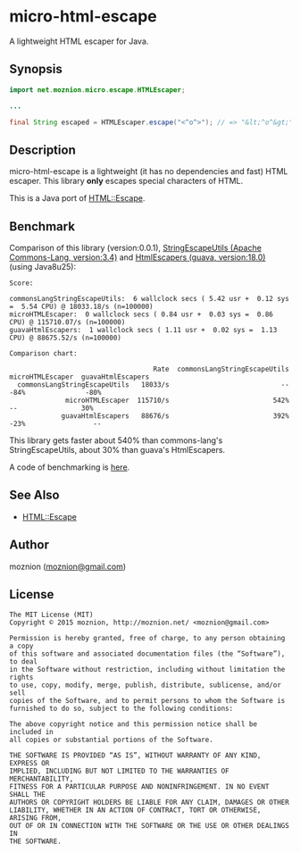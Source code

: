 micro-html-escape
=============

A lightweight HTML escaper for Java.

Synopsis
---

```java
import net.moznion.micro.escape.HTMLEscaper;

...

final String escaped = HTMLEscaper.escape("<^o^>"); // => "&lt;^o^&gt;"
```

Description
--

micro-html-escape is a lightweight (it has no dependencies and fast) HTML escaper.
This library __only__ escapes special characters of HTML.

This is a Java port of [HTML::Escape](https://metacpan.org/pod/HTML::Escape).

Benchmark
--

Comparison of this library (version:0.0.1), [StringEscapeUtils (Apache Commons-Lang, version:3.4)](https://commons.apache.org/proper/commons-lang/javadocs/api-3.4/org/apache/commons/lang3/StringEscapeUtils.html) and [HtmlEscapers (guava, version:18.0)](http://docs.guava-libraries.googlecode.com/git/javadoc/com/google/common/html/HtmlEscapers.html) (using Java8u25):

```
Score:

commonsLangStringEscapeUtils:  6 wallclock secs ( 5.42 usr +  0.12 sys =  5.54 CPU) @ 18033.18/s (n=100000)
microHTMLEscaper:  0 wallclock secs ( 0.84 usr +  0.03 sys =  0.86 CPU) @ 115710.07/s (n=100000)
guavaHtmlEscapers:  1 wallclock secs ( 1.11 usr +  0.02 sys =  1.13 CPU) @ 88675.52/s (n=100000)

Comparison chart:

                                    Rate  commonsLangStringEscapeUtils  microHTMLEscaper  guavaHtmlEscapers
  commonsLangStringEscapeUtils   18033/s                            --              -84%               -80%
              microHTMLEscaper  115710/s                          542%                --                30%
             guavaHtmlEscapers   88676/s                          392%              -23%                 --
```

This library gets faster about 540% than commons-lang's StringEscapeUtils, about 30% than guava's HtmlEscapers.

A code of benchmarking is [here](https://github.com/moznion/micro-html-escape/blob/master/author/Bench.java).

See Also
--

- [HTML::Escape](https://metacpan.org/pod/HTML::Escape)

Author
--

moznion (<moznion@gmail.com>)

License
--

```
The MIT License (MIT)
Copyright © 2015 moznion, http://moznion.net/ <moznion@gmail.com>

Permission is hereby granted, free of charge, to any person obtaining a copy
of this software and associated documentation files (the “Software”), to deal
in the Software without restriction, including without limitation the rights
to use, copy, modify, merge, publish, distribute, sublicense, and/or sell
copies of the Software, and to permit persons to whom the Software is
furnished to do so, subject to the following conditions:

The above copyright notice and this permission notice shall be included in
all copies or substantial portions of the Software.

THE SOFTWARE IS PROVIDED “AS IS”, WITHOUT WARRANTY OF ANY KIND, EXPRESS OR
IMPLIED, INCLUDING BUT NOT LIMITED TO THE WARRANTIES OF MERCHANTABILITY,
FITNESS FOR A PARTICULAR PURPOSE AND NONINFRINGEMENT. IN NO EVENT SHALL THE
AUTHORS OR COPYRIGHT HOLDERS BE LIABLE FOR ANY CLAIM, DAMAGES OR OTHER
LIABILITY, WHETHER IN AN ACTION OF CONTRACT, TORT OR OTHERWISE, ARISING FROM,
OUT OF OR IN CONNECTION WITH THE SOFTWARE OR THE USE OR OTHER DEALINGS IN
THE SOFTWARE.
```

